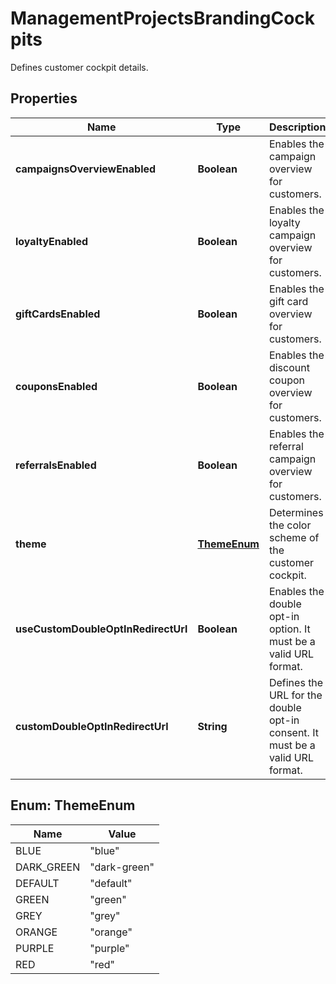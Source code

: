

# ManagementProjectsBrandingCockpits

Defines customer cockpit details.

## Properties

| Name | Type | Description |
|------------ | ------------- | ------------- |
|**campaignsOverviewEnabled** | **Boolean** | Enables the campaign overview for customers. |
|**loyaltyEnabled** | **Boolean** | Enables the loyalty campaign overview for customers. |
|**giftCardsEnabled** | **Boolean** | Enables the gift card overview for customers. |
|**couponsEnabled** | **Boolean** | Enables the discount coupon overview for customers. |
|**referralsEnabled** | **Boolean** | Enables the referral campaign overview for customers. |
|**theme** | [**ThemeEnum**](#ThemeEnum) | Determines the color scheme of the customer cockpit. |
|**useCustomDoubleOptInRedirectUrl** | **Boolean** | Enables the double opt-in option. It must be a valid URL format. |
|**customDoubleOptInRedirectUrl** | **String** | Defines the URL for the double opt-in consent. It must be a valid URL format. |



## Enum: ThemeEnum

| Name | Value |
|---- | -----|
| BLUE | &quot;blue&quot; |
| DARK_GREEN | &quot;dark-green&quot; |
| DEFAULT | &quot;default&quot; |
| GREEN | &quot;green&quot; |
| GREY | &quot;grey&quot; |
| ORANGE | &quot;orange&quot; |
| PURPLE | &quot;purple&quot; |
| RED | &quot;red&quot; |



